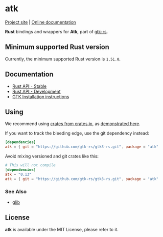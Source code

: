 # atk 
[Project site](https://gtk-rs.org/) | [Online documentation](https://gtk-rs.org/docs-src/)

__Rust__ bindings and wrappers for __Atk__, part of [gtk-rs](https://github.com/gtk-rs/gtk3-rs).

## Minimum supported Rust version

Currently, the minimum supported Rust version is `1.51.0`.

## Documentation

 * [Rust API - Stable](https://gtk-rs.org/docs/atk/)
 * [Rust API - Development](https://gtk-rs.org/gtk-rs/git/docs/atk)
 * [GTK Installation instructions](https://www.gtk.org/docs/installations/)

## Using

We recommend using [crates from crates.io](https://crates.io/keywords/gtk-rs),
as [demonstrated here](https://gtk-rs.org/#using).

If you want to track the bleeding edge, use the git dependency instead:

```toml
[dependencies]
atk = { git = "https://github.com/gtk-rs/gtk3-rs.git", package = "atk" }
```

Avoid mixing versioned and git crates like this:

```toml
# This will not compile
[dependencies]
atk = "0.13"
atk = { git = "https://github.com/gtk-rs/gtk3-rs.git", package = "atk" }
```

### See Also

 * [glib](https://crates.io/crates/glib)

## License

__atk__ is available under the MIT License, please refer to it.
